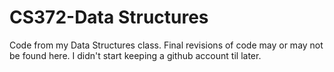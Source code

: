 # CS372-Data Structures
Code from my Data Structures class.
Final revisions of code may or may not be found here.
I didn't start keeping a github account til later.
